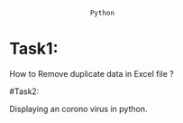                         Python

# Task1:
How to Remove duplicate data in Excel file ?

#Task2:

Displaying an corono virus in python.
